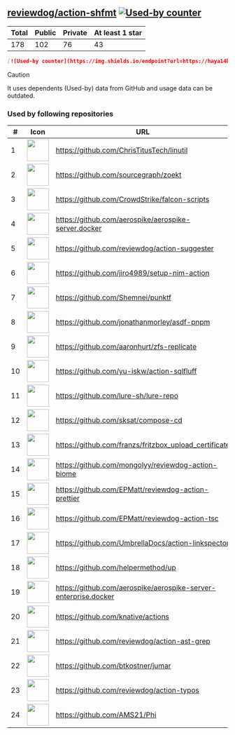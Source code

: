 





## [reviewdog/action-shfmt](https://github.com/reviewdog/action-shfmt) [![Used-by counter](https://img.shields.io/endpoint?url=https://haya14busa.github.io/github-used-by/data/reviewdog/action-shfmt/shieldsio.json)](https://github.com/haya14busa/github-used-by/tree/main/repo/reviewdog/action-shfmt)

| Total | Public | Private | At least 1 star
| ----- | ------ | ------- | ---------------
| 178 | 102 | 76 | 43 |

```md
[![Used-by counter](https://img.shields.io/endpoint?url=https://haya14busa.github.io/github-used-by/data/reviewdog/action-shfmt/shieldsio.json)](https://github.com/haya14busa/github-used-by/tree/main/repo/reviewdog/action-shfmt)
```

> [!CAUTION]
> It uses dependents (Used-by) data from GitHub and usage data can be outdated.

### Used by following repositories

| # | Icon | URL | Stars |
| -- | -- | -- | -- | 
|1|<img src="https://github.com/ChrisTitusTech.png" width=50 height=50>|https://github.com/ChrisTitusTech/linutil|3277|
|2|<img src="https://github.com/sourcegraph.png" width=50 height=50>|https://github.com/sourcegraph/zoekt|849|
|3|<img src="https://github.com/CrowdStrike.png" width=50 height=50>|https://github.com/CrowdStrike/falcon-scripts|161|
|4|<img src="https://github.com/aerospike.png" width=50 height=50>|https://github.com/aerospike/aerospike-server.docker|142|
|5|<img src="https://github.com/reviewdog.png" width=50 height=50>|https://github.com/reviewdog/action-suggester|110|
|6|<img src="https://github.com/jiro4989.png" width=50 height=50>|https://github.com/jiro4989/setup-nim-action|107|
|7|<img src="https://github.com/Shemnei.png" width=50 height=50>|https://github.com/Shemnei/punktf|100|
|8|<img src="https://github.com/jonathanmorley.png" width=50 height=50>|https://github.com/jonathanmorley/asdf-pnpm|75|
|9|<img src="https://github.com/aaronhurt.png" width=50 height=50>|https://github.com/aaronhurt/zfs-replicate|74|
|10|<img src="https://github.com/yu-iskw.png" width=50 height=50>|https://github.com/yu-iskw/action-sqlfluff|69|
|11|<img src="https://github.com/lure-sh.png" width=50 height=50>|https://github.com/lure-sh/lure-repo|55|
|12|<img src="https://github.com/sksat.png" width=50 height=50>|https://github.com/sksat/compose-cd|44|
|13|<img src="https://github.com/franzs.png" width=50 height=50>|https://github.com/franzs/fritzbox_upload_certificate|42|
|14|<img src="https://github.com/mongolyy.png" width=50 height=50>|https://github.com/mongolyy/reviewdog-action-biome|40|
|15|<img src="https://github.com/EPMatt.png" width=50 height=50>|https://github.com/EPMatt/reviewdog-action-prettier|23|
|16|<img src="https://github.com/EPMatt.png" width=50 height=50>|https://github.com/EPMatt/reviewdog-action-tsc|22|
|17|<img src="https://github.com/UmbrellaDocs.png" width=50 height=50>|https://github.com/UmbrellaDocs/action-linkspector|18|
|18|<img src="https://github.com/helpermethod.png" width=50 height=50>|https://github.com/helpermethod/up|16|
|19|<img src="https://github.com/aerospike.png" width=50 height=50>|https://github.com/aerospike/aerospike-server-enterprise.docker|15|
|20|<img src="https://github.com/knative.png" width=50 height=50>|https://github.com/knative/actions|12|
|21|<img src="https://github.com/reviewdog.png" width=50 height=50>|https://github.com/reviewdog/action-ast-grep|7|
|22|<img src="https://github.com/btkostner.png" width=50 height=50>|https://github.com/btkostner/jumar|6|
|23|<img src="https://github.com/reviewdog.png" width=50 height=50>|https://github.com/reviewdog/action-typos|5|
|24|<img src="https://github.com/AMS21.png" width=50 height=50>|https://github.com/AMS21/Phi|5|
